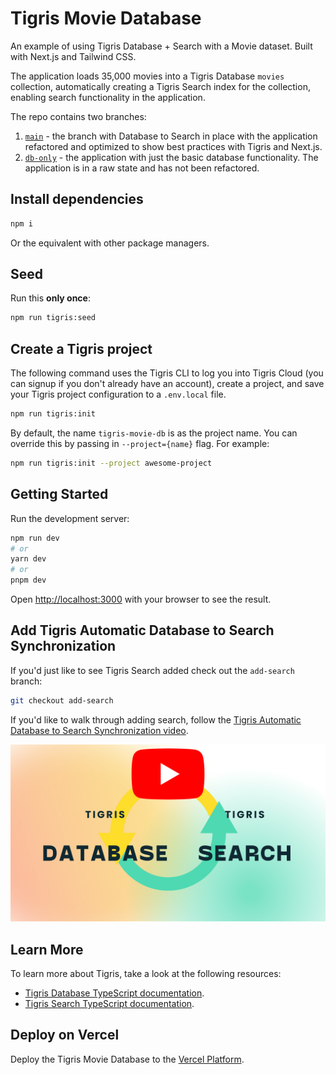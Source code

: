 # Tigris Movie Database

An example of using Tigris Database + Search with a Movie dataset. Built with
Next.js and Tailwind CSS.

The application loads 35,000 movies into a Tigris Database `movies` collection,
automatically creating a Tigris Search index for the collection, enabling search
functionality in the application.

The repo contains two branches:

1. [`main`](tree/main) - the branch with Database to Search in place with the
   application refactored and optimized to show best practices with Tigris and
   Next.js.
2. [`db-only`](tree/db-only) - the application with just the basic database
   functionality. The application is in a raw state and has not been refactored.

## Install dependencies

```sh
npm i
```

Or the equivalent with other package managers.

## Seed

Run this **only once**:

```sh
npm run tigris:seed
```

## Create a Tigris project

The following command uses the Tigris CLI to log you into Tigris Cloud (you can
signup if you don't already have an account), create a project, and save your
Tigris project configuration to a `.env.local` file.

```sh
npm run tigris:init
```

By default, the name `tigris-movie-db` is as the project name. You can override
this by passing in `--project={name}` flag. For example:

```sh
npm run tigris:init --project awesome-project
```

## Getting Started

Run the development server:

```bash
npm run dev
# or
yarn dev
# or
pnpm dev
```

Open [http://localhost:3000](http://localhost:3000) with your browser to see the
result.

## Add Tigris Automatic Database to Search Synchronization

If you'd just like to see Tigris Search added check out the `add-search` branch:

```sh
git checkout add-search
```

If you'd like to walk through adding search, follow the
[Tigris Automatic Database to Search Synchronization video](https://www.youtube.com/watch?v=LZVnqUhd-eQ&ab_channel=Tigris).

[![Tigris Automatic Database to Search Synchronization on YouTube](docs/database-search-sync-video.png)](https://www.youtube.com/watch?v=LZVnqUhd-eQ&ab_channel=Tigris)

## Learn More

To learn more about Tigris, take a look at the following resources:

- [Tigris Database TypeScript documentation](https://www.tigrisdata.com/docs/sdkstools/typescript/database/).
- [Tigris Search TypeScript documentation](https://www.tigrisdata.com/docs/sdkstools/typescript/search/).

## Deploy on Vercel

Deploy the Tigris Movie Database to the
[Vercel Platform](https://vercel.com/new).
